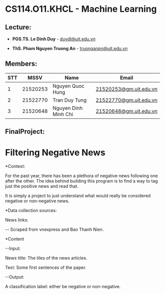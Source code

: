 # CS114.O11.KHCL - Machine Learning
## Lecture:
- **PGS.TS. Le Dinh Duy** - duydl@uit.edu.vn

- **ThS. Pham Nguyen Truong An** - truonganpn@uit.edu.vn
## Members:
| STT | MSSV | Name | Email |
|-------|-------|-------|-------|
| 1 | 21520253 | Nguyen Quoc Hung | 21520253@gm.uit.edu.vn | 
| 2 | 21522770 |  Tran Duy Tung   | 21522770@gm.uit.edu.vn    |
| 3 |    21520648   |  Nguyen Dinh Minh Chi     |  21520648@gm.uit.edu.vn     |
## FinalProject:
# Filtering Negative News
*Context:

For the past year, there has been a plethora of negative news following one after the other. The idea behind building this program is to find a way to tag just the positive news and read that.

It is simply a project to just understand what would really be considered negative or non-negative news.

*Data collection sources:

News links:

-- Scraped from vnexpress and Bao Thanh Nien.

*Content

--Input:

News title: The tiles of the news articles.

Text: Some first sentences of the paper.

--Output:

A classification label: either be negative or non-negative.

